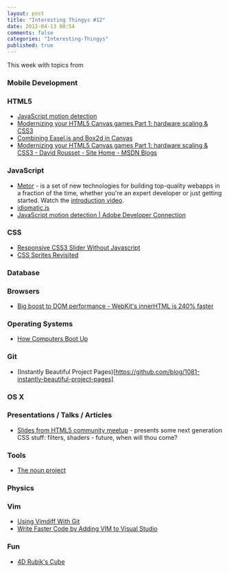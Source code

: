 ```yaml
---
layout: post
title: "Interesting Thingys #12"
date: 2012-04-13 08:54
comments: false
categories: "Interesting-Thingys"
published: true
---
```


This week with topics from 
<!-- More -->

### Mobile Development

### HTML5
- [JavaScript motion detection](http://www.adobe.com/devnet/html5/articles/javascript-motion-detection.html)
- [Modernizing your HTML5 Canvas games Part 1: hardware scaling & CSS3](http://blogs.msdn.com/b/davrous/archive/2012/04/06/modernizing-your-html5-canvas-games-with-offline-apis-file-apis-css3-amp-hardware-scaling.aspx)
- [Combining Easel.js and Box2d in Canvas](http://www.luxanimals.com/blog/article/combining_easel_box2d)
- [Modernizing your HTML5 Canvas games Part 1: hardware scaling & CSS3 - David Rousset - Site Home - MSDN Blogs](http://blogs.msdn.com/b/davrous/archive/2012/04/06/modernizing-your-html5-canvas-games-with-offline-apis-file-apis-css3-amp-hardware-scaling.aspx)


### JavaScript
- [Metor](http://www.meteor.com/) - is a set of new technologies for building top-quality webapps in a fraction of the time, whether you're an expert developer or just getting started. Watch the [introduction video](http://www.meteor.com/screencast).
- [idiomatic.js](https://github.com/rwldrn/idiomatic.js)
- [JavaScript motion detection | Adobe Developer Connection](http://www.adobe.com/devnet/html5/articles/javascript-motion-detection.html)

### CSS
- [Responsive CSS3 Slider Without Javascript](http://csscience.com/responsiveslidercss3/)
- [CSS Sprites Revisited](http://coding.smashingmagazine.com/2012/04/11/css-sprites-revisited/)

### Database

### Browsers
- [Big boost to DOM performance - WebKit's innerHTML is 240% faster](http://updates.html5rocks.com/2012/04/Big-boost-to-DOM-performance---WebKit-s-innerHTML-is-240-faster)

### Operating Systems
- [How Computers Boot Up](http://duartes.org/gustavo/blog/post/how-computers-boot-up)

### Git
- (Instantly Beautiful Project Pages)[https://github.com/blog/1081-instantly-beautiful-project-pages]

### OS X

### Presentations / Talks / Articles
- [Slides from HTML5 community meetup](http://vhardy.github.com/presentations/html5-community-meet-up-2012/) - presents some next generation CSS stuff: filters, shaders - future, when will thou come?

### Tools
- [The noun project](http://thenounproject.com/)
 
### Physics

### Vim
- [Using Vimdiff With Git](http://shawnbiddle.com/devblog/archive/using-vimdiff-with-git)
- [Write Faster Code by Adding VIM to Visual Studio](http://visualstudiomagazine.com/articles/2012/04/09/write-faster-code-by-adding-vim-to-visual-studio.aspx)

### Fun
- [4D Rubik's Cube](http://superliminal.com/cube/cube.htm)
